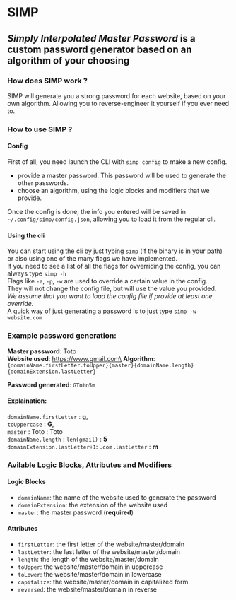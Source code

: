 # SIMP

## _Simply Interpolated Master Password_ is a custom password generator based on an algorithm of your choosing

### How does SIMP work ?

SIMP will generate you a strong password for each website, based on your own
algorithm. Allowing you to reverse-engineer it yourself if you ever need to.

### How to use SIMP ?

#### Config

First of all, you need launch the CLI with `simp config` to make a new config.

- provide a master password. This password will be used to generate the other
  passwords.
- choose an algorithm, using the logic blocks and modifiers that we provide.

Once the config is done, the info you entered will be saved in
`~/.config/simp/config.json`, allowing you to load it from the regular cli.

#### Using the cli

You can start using the cli by just typing `simp` (if the binary is in your
path) or also using one of the many flags we have implemented.\
If you need to see a list of all the flags for ovverriding the config, you can
always type `simp -h`\
Flags like `-a`, `-p`, `-w` are used to override a certain value in the config.\
They will not change the config file, but will use the value you provided.\
_We assume that you want to load the config file if provide at least one
override._\
A quick way of just generating a password is to just type `simp -w website.com`

### Example password generation:

**Master password**: Toto\
**Website used**: https://www.gmail.com\
**Algorithm**:
`{domainName.firstLetter.toUpper}{master}{domainName.length}{domainExtension.lastLetter}`

**Password generated**: `GToto5m`

#### Explaination:

`domainName.firstLetter` : **g**,\
`toUppercase` : **G**,\
`master` : Toto : Toto\
`domainName.length` : `len(gmail)` : **5**\
`domainExtension.lastLetter+1`: `.com` .`lastLetter` : **m**

### Avilable Logic Blocks, Attributes and Modifiers

#### Logic Blocks

- `domainName`: the name of the website used to generate the password
- `domainExtension`: the extension of the website used
- `master`: the master password (**required**)

#### Attributes

- `firstLetter`: the first letter of the website/master/domain
- `lastLetter`: the last letter of the website/master/domain
- `length`: the length of the website/master/domain
- `toUpper`: the website/master/domain in uppercase
- `toLower`: the website/master/domain in lowercase
- `capitalize`: the website/master/domain in capitalized form
- `reversed`: the website/master/domain in reverse
